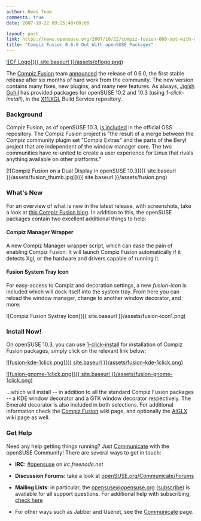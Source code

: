 ```yaml
---
author: News Team
comments: true
date: 2007-10-22 09:25:48+00:00

layout: post
link: https://news.opensuse.org/2007/10/22/compiz-fusion-060-out-with-opensuse-packages/
title: "Compiz Fusion 0.6.0 Out With openSUSE Packages"
---
```



[![CF Logo]({{ site.baseurl }}/assets/cflogo.png)](http://compiz-fusion.org)



The [Compiz Fusion](http://compiz-fusion.org) team [announced](http://lists.compiz-fusion.org/pipermail/community/2007-October/000142.html) the release of 0.6.0, the first stable release after six months of hard work from the community. The new version contains many fixes, new plugins, and many new features. As always, [Jigish Gohil](http://dev.compiz-fusion.org/~cyberorg) has provided packages for openSUSE 10.2 and 10.3 (using _1-click-install_), in the [X11:XGL](http://download.opensuse.org/repositories/X11:/XGL/) Build Service repository. 

  
  
  




### Background



Compiz Fusion, as of openSUSE 10.3, [is included](https://news.opensuse.org/?p=167) in the official OSS repository. The Compiz Fusion project is "the result of a merge between the Compiz community plugin set "Compiz Extras" and the parts of the Beryl project that are independent of the window manager core.  The two communities have re-united to create a user experience for Linux that rivals anything available on other platforms."



[![Compiz Fusion on a Dual Display in openSUSE 10.3]({{ site.baseurl }}/assets/fusion_thumb.jpg)]({{ site.baseurl }}/assets/fusion.png)





### What's New



For an overview of what is new in the latest release, with screenshots, take a look at [this Compiz Fusion blog](http://smspillaz.wordpress.com/2007/10/21/compiz-fusion-060-is-released/). In addition to this, the openSUSE packages contain two excellent additional things to help:



#### Compiz Manager Wrapper



A new Compiz Manager wrapper script, which can ease the pain of enabling Compiz Fusion. It will launch Compiz Fusion automatically if it detects Xgl, or the hardware and drivers capable of running it. 



#### Fusion System Tray Icon



For easy-access to Compiz and decoration settings, a new _fusion-icon_ is included which will dock itself into the system tray. From here you can reload the window manager, change to another window decorator, and more:



![Compiz Fusion Systray Icon]({{ site.baseurl }}/assets/fusion-icon1.png)





### Install Now!



On openSUSE 10.3, you can use [1-click-install](https://news.opensuse.org/?p=133) for installation of Compiz Fusion packages, simply click on the relevant link below:

[![fusion-kde-1click.png]({{ site.baseurl }}/assets/fusion-kde-1click.png)](http://download.opensuse.org/repositories/X11:/XGL/openSUSE_10.3/compiz-fusion-kde.ymp)

[![fusion-gnome-1click.png]({{ site.baseurl }}/assets/fusion-gnome-1click.png)](http://download.opensuse.org/repositories/X11:/XGL/openSUSE_10.3/compiz-fusion-gnome.ymp)

...which will install -- in addition to all the standard Compiz Fusion packages -- a KDE window decorator and a GTK window decorator respectively. The Emerald decorator is also included in both selections. For additional information check the [Compiz Fusion](http://opensuse.org/Compiz_Fusion) wiki page, and optionally the [AIGLX](http://opensuse.org/AIGLX) wiki page as well.



### Get Help



Need any help getting things running? Just [Communicate](http://opensuse.org/Communicate) with the openSUSE Community! There are several ways to get in touch:



	
  * **IRC:** [#opensuse](irc://irc.freenode.net/opensuse) on _irc.freenode.net_

	
  * **Discussion Forums:** take a look at [openSUSE.org/Communicate/Forums](http://opensuse.org/Communicate/Forums)


	
  * **Mailing Lists**: in particular, the [opensuse@opensuse.org](http://lists.opensuse.org/opensuse) ([subscribe](mailto:opensuse+subscribe@opensuse.org)) is available for all support questions. For additional help with subscribing, [check here](http://en.opensuse.org/Mailinglists)

	
  * For other ways such as Jabber and Usenet, see the [Communicate](http://opensuse.org/Communicate) page.

